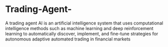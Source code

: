 # Trading-Agent-
A trading agent AI is an artificial intelligence system that uses computational intelligence methods such as machine learning and deep reinforcement learning to automatically discover, implement, and fine-tune strategies for autonomous adaptive automated trading in financial markets
